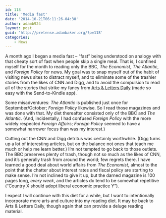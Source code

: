 ```yaml
---
id: 118
title: 'Media fast'
date: '2014-10-21T06:11:26-04:30'
author: adamb924
layout: post
guid: 'http://pretense.adambaker.org/?p=118'
categories:
    - News
---
```


A month ago I began a media fast – “fast” being understood on analogy with that cheaty sort of fast when people skip a single meal. That is, I confined myself for the month to reading only the BBC, *The Economist*, *The Atlantic*, and *Foreign Policy* for news. My goal was to snap myself out of the habit of visiting news sites to distract myself, and to eliminate some of the trashier stories from the likes of CNN and Digg, and to avoid the compulsion to read all of the stories that strike my fancy from [Arts &amp; Letters Daily](http://www.aldaily.com/) (made so easy with the Send-to-Kindle app).

Some misadventures: *The Atlantic* is published just once for September/October; *Foreign Policy* likewise. So I read those magazines and was done with that. My diet thereafter consisted only of the BBC and *The Atlantic*. (And, incidentally, I had confused *Foreign Policy* with the more widely respected *Foreign Affairs*; *Foreign Policy* seemed to have a somewhat narrower focus than was my interest.)

Cutting out the CNN and Digg detritus was certainly worthwhile. (Digg turns up a lot of interesting articles, but on the balance not ones that teach me much or help me learn better.) I’m not tempted to go back to those outlets. The BBC preserves plenty of trash, though not so much as the likes of CNN, and it’s generally trash from around the world; few regrets there. I have learned a good deal about world affairs from *The Economist*, almost to the point that the chatter about interest rates and fiscal policy are starting to make sense. I’m not inclined to give it up, but the darned magazine is 100 pages long, *every week*, and the articles do tend to be somewhat repetitive (“Country X should adopt liberal economic practice Y”).

I expect I will continue with this diet for a while, but I want to intentionally incorporate more arts and culture into my reading diet. It may be back to Arts &amp; Letters Daily, though again that can provide a deluge reading material.